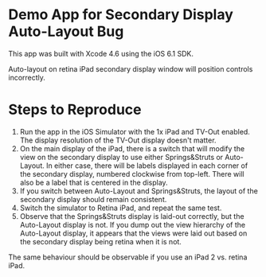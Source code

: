# Demo App for Secondary Display Auto-Layout Bug

This app was built with Xcode 4.6 using the iOS 6.1 SDK.

Auto-layout on retina iPad secondary display window will position controls incorrectly.

# Steps to Reproduce

1. Run the app in the iOS Simulator with the 1x iPad and TV-Out enabled. The display resolution of the TV-Out display doesn't matter.
2. On the main display of the iPad, there is a switch that will modify the view on the secondary display to use either Springs&Struts or Auto-Layout. In either case, there will be labels displayed in each corner of the secondary display, numbered clockwise from top-left. There will also be a label that is centered in the display.
3. If you switch between Auto-Layout and Springs&Struts, the layout of the secondary display should remain consistent.
4. Switch the simulator to Retina iPad, and repeat the same test.
5. Observe that the Springs&Struts display is laid-out correctly, but the Auto-Layout display is not. If you dump out the view hierarchy of the Auto-Layout display, it appears that the views were laid out based on the secondary display being retina when it is not.

The same behaviour should be observable if you use an iPad 2 vs. retina iPad.
